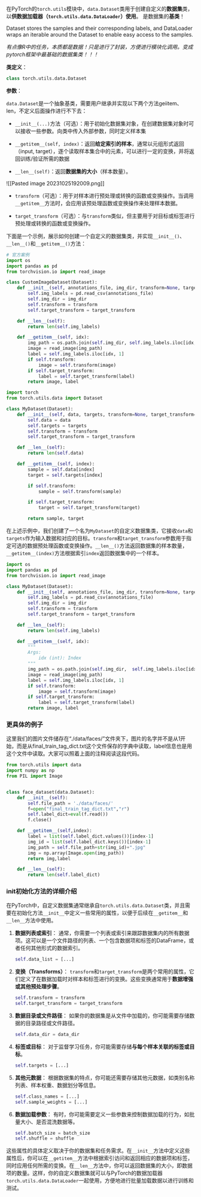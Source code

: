 在PyTorch的`torch.utils`模块中，`data.Dataset`类用于创建自定义的**数据集**类，以**供数据加载器（`torch.utils.data.DataLoader`）使用**。
是数据集的**基类**！

Dataset stores the samples and their corresponding labels, and DataLoader wraps an iterable around the Dataset to enable easy access to the samples.

*有点像R中的任务，本质都是数据！只是进行了封装，方便进行模块化调用。变成pytorch框架中最基础的数据集类！！！*

**类定义**：
```python
class torch.utils.data.Dataset
```

**参数**：

`data.Dataset`是一个抽象基类，需要用户继承并实现以下两个方法geiitem、len，不定义后面操作进行不下去：
- `__init__(...)`方法（可选）：用于初始化数据集对象，在创建数据集对象时可以接收一些参数。向类中传入外部参数，同时定义样本集

- `__getitem__(self, index)`：返回**给定索引的样本**，通常以元组形式返回（input, target），逐个读取样本集合中的元素，可以进行一定的变换，并将返回训练/验证所需的数据

- `__len__(self)`：返回**数据集的大小**（样本数量）。

![[Pasted image 20231025192009.png]]

- `transform`（可选）：用于对样本进行预处理或转换的函数或变换操作。当调用`__getitem__`方法时，会应用该预处理函数或变换操作来处理样本数据。

- `target_transform`（可选）：与`transform`类似，但主要用于对目标或标签进行预处理或转换的函数或变换操作。

下面是一个示例，展示如何创建一个自定义的数据集类，并实现`__init__()`、`__len__()`和`__getitem__()`方法：

```python
# 官方案例
import os
import pandas as pd
from torchvision.io import read_image

class CustomImageDataset(Dataset):
    def __init__(self, annotations_file, img_dir, transform=None, target_transform=None):
        self.img_labels = pd.read_csv(annotations_file)
        self.img_dir = img_dir
        self.transform = transform
        self.target_transform = target_transform

    def __len__(self):
        return len(self.img_labels)

    def __getitem__(self, idx):
        img_path = os.path.join(self.img_dir, self.img_labels.iloc[idx, 0])
        image = read_image(img_path)
        label = self.img_labels.iloc[idx, 1]
        if self.transform:
            image = self.transform(image)
        if self.target_transform:
            label = self.target_transform(label)
        return image, label
```



```python
import torch
from torch.utils.data import Dataset

class MyDataset(Dataset):
    def __init__(self, data, targets, transform=None, target_transform=None):
        self.data = data
        self.targets = targets
        self.transform = transform
        self.target_transform = target_transform

    def __len__(self):
        return len(self.data)

    def __getitem__(self, index):
        sample = self.data[index]
        target = self.targets[index]

        if self.transform:
            sample = self.transform(sample)

        if self.target_transform:
            target = self.target_transform(target)

        return sample, target
```

在上述示例中，我们创建了一个名为`MyDataset`的自定义数据集类，它接收`data`和`targets`作为输入数据和对应的目标。`transform`和`target_transform`参数用于指定可选的数据预处理函数或变换操作。`__len__()`方法返回数据集的样本数量，`__getitem__(index)`方法根据索引`index`返回数据集中的一个样本。

```python
import os
import pandas as pd
from torchvision.io import read_image

class MyDataset(Dataset):
    def __init__(self, annotations_file, img_dir, transform=None, target_transform=None):
        self.img_labels = pd.read_csv(annotations_file)
        self.img_dir = img_dir
        self.transform = transform
        self.target_transform = target_transform

    def __len__(self):
        return len(self.img_labels)

    def __getitem__(self, idx):
        """
        Args:
            idx (int): Index
        """
        img_path = os.path.join(self.img_dir,  self.img_labels.iloc[idx, 0])
        image = read_image(img_path)
        label = self.img_labels.iloc[idx, 1]
        if self.transform:
            image = self.transform(image)
        if self.target_transform:
            label = self.target_transform(label)
        return image, label
```

### 更具体的例子
这里我们的图片文件储存在“./data/faces/”文件夹下，图片的名字并不是从1开始，而是从final_train_tag_dict.txt这个文件保存的字典中读取，label信息也是用这个文件中读取。大家可以照着上面的注释阅读这段代码。
```python
from torch.utils import data
import numpy as np
from PIL import Image


class face_dataset(data.Dataset):
    def __init__(self):
        self.file_path = './data/faces/'
        f=open("final_train_tag_dict.txt","r")
        self.label_dict=eval(f.read())
        f.close()

    def __getitem__(self,index):
        label = list(self.label_dict.values())[index-1]
        img_id = list(self.label_dict.keys())[index-1]
        img_path = self.file_path+str(img_id)+".jpg"
        img = np.array(Image.open(img_path))
        return img,label

    def __len__(self):
        return len(self.label_dict)
```


### init初始化方法的详细介绍
在PyTorch中，自定义数据集通常继承自`torch.utils.data.Dataset`类，并且需要在初始化方法`__init__`中定义一些常用的属性，以便于后续在`__getitem__`和`__len__`方法中使用。

1. **数据列表或索引**：
   通常，你需要一个列表或索引来跟踪数据集内的所有数据项。这可以是一个文件路径的列表、一个包含数据项和标签的DataFrame，或者任何其他形式的数据索引。
   ```python
   self.data_list = [...]
   ```
2. **变换（Transforms）**：
   `transform`和`target_transform`是两个常用的属性，它们定义了在数据加载时对样本和标签进行的变换。这些变换通常用于**数据增强或其他预处理步骤**。
   ```python
   self.transform = transform
   self.target_transform = target_transform
   ```
3. **数据目录或文件路径**：
   如果你的数据集是从文件中加载的，你可能需要存储数据的目录路径或文件路径。
   ```python
   self.data_dir = data_dir
   ```
4. **标签或目标**：
   对于监督学习任务，你可能需要存储**与每个样本关联的标签或目标**。
   ```python
   self.targets = [...]
   ```
5. **其他元数据**：
   根据数据集的特点，你可能还需要存储其他元数据，如类别名称列表、样本权重、数据划分等信息。
   ```python
   self.class_names = [...]
   self.sample_weights = [...]
   ```
6. **数据加载参数**：
   有时，你可能需要定义一些参数来控制数据加载的行为，如批量大小、是否混洗数据等。
   ```python
   self.batch_size = batch_size
   self.shuffle = shuffle
   ```
这些属性的具体定义取决于你的数据集和任务需求。在`__init__`方法中定义这些属性后，你可以在`__getitem__`方法中根据索引访问和返回相应的数据项和标签，同时应用任何所需的变换。在`__len__`方法中，你可以返回数据集的大小，即数据项的数量。这样，你的自定义数据集就可以与PyTorch的数据加载器`torch.utils.data.DataLoader`一起使用，方便地进行批量加载数据以进行训练和测试。
